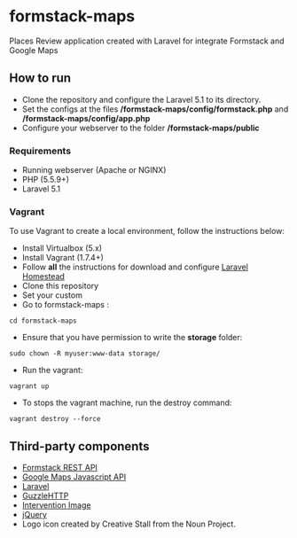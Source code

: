 # formstack-maps

Places Review application created with Laravel for integrate Formstack and Google Maps

## How to run

- Clone the repository and configure the Laravel 5.1 to its directory.
- Set the configs at the files **/formstack-maps/config/formstack.php** and **/formstack-maps/config/app.php**
- Configure your webserver to the folder **/formstack-maps/public**

### Requirements

- Running webserver (Apache or NGINX)
- PHP (5.5.9+)
- Laravel 5.1

### Vagrant

To use Vagrant to create a local environment, follow the instructions below:

- Install Virtualbox (5.x)
- Install Vagrant (1.7.4+)
- Follow **all** the instructions for download and configure [Laravel Homestead](http://laravel.com/docs/5.1/homestead)
- Clone this repository
- Set your custom 
- Go to formstack-maps :
```
cd formstack-maps
```
- Ensure that you have permission to write the **storage** folder:
```
sudo chown -R myuser:www-data storage/
```
- Run the vagrant:
```
vagrant up
```
- To stops the vagrant machine, run the destroy command:
```
vagrant destroy --force
```

## Third-party components

- [Formstack REST API](http://developers.formstack.com/)
- [Google Maps Javascript API](https://developers.google.com/maps/documentation/javascript/?hl=pt-BR)
- [Laravel](http://laravel.com/)
- [GuzzleHTTP](https://github.com/guzzle/guzzle)
- [Intervention Image](http://image.intervention.io/)
- [jQuery](http://jquery.com/)
- Logo icon created by Creative Stall from the Noun Project.
